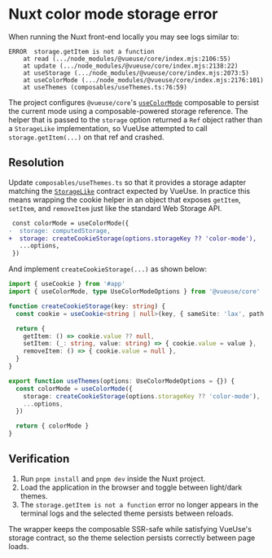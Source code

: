 # Nuxt color mode storage error

When running the Nuxt front-end locally you may see logs similar to:

```
ERROR  storage.getItem is not a function
    at read (.../node_modules/@vueuse/core/index.mjs:2106:55)
    at update (.../node_modules/@vueuse/core/index.mjs:2138:22)
    at useStorage (.../node_modules/@vueuse/core/index.mjs:2073:5)
    at useColorMode (.../node_modules/@vueuse/core/index.mjs:2176:101)
    at useThemes (composables/useThemes.ts:76:59)
```

The project configures `@vueuse/core`'s [`useColorMode`](https://vueuse.org/core/useColorMode/) composable to persist the current
mode using a composable-powered storage reference. The helper that is passed to the `storage`
option returned a `Ref` object rather than a `StorageLike` implementation, so VueUse attempted to
call `storage.getItem(...)` on that ref and crashed.

## Resolution

Update `composables/useThemes.ts` so that it provides a storage adapter matching the
[`StorageLike`](https://vueuse.org/shared/usestorage/#storagelike) contract expected by VueUse. In practice
this means wrapping the cookie helper in an object that exposes `getItem`, `setItem`, and `removeItem`
just like the standard Web Storage API.

```diff [composables/useThemes.ts]
 const colorMode = useColorMode({
-  storage: computedStorage,
+  storage: createCookieStorage(options.storageKey ?? 'color-mode'),
   ...options,
 })
```

And implement `createCookieStorage(...)` as shown below:

```ts
import { useCookie } from '#app'
import { useColorMode, type UseColorModeOptions } from '@vueuse/core'

function createCookieStorage(key: string) {
  const cookie = useCookie<string | null>(key, { sameSite: 'lax', path: '/' })

  return {
    getItem: () => cookie.value ?? null,
    setItem: (_: string, value: string) => { cookie.value = value },
    removeItem: () => { cookie.value = null },
  }
}

export function useThemes(options: UseColorModeOptions = {}) {
  const colorMode = useColorMode({
    storage: createCookieStorage(options.storageKey ?? 'color-mode'),
    ...options,
  })

  return { colorMode }
}
```

## Verification

1. Run `pnpm install` and `pnpm dev` inside the Nuxt project.
2. Load the application in the browser and toggle between light/dark themes.
3. The `storage.getItem is not a function` error no longer appears in the terminal logs and the selected
   theme persists between reloads.

The wrapper keeps the composable SSR-safe while satisfying VueUse's storage contract, so the theme selection
persists correctly between page loads.
